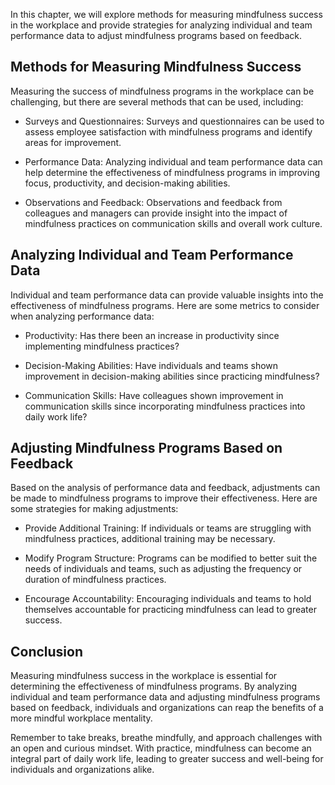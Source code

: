 
In this chapter, we will explore methods for measuring mindfulness success in the workplace and provide strategies for analyzing individual and team performance data to adjust mindfulness programs based on feedback.

Methods for Measuring Mindfulness Success
-----------------------------------------

Measuring the success of mindfulness programs in the workplace can be challenging, but there are several methods that can be used, including:

* Surveys and Questionnaires: Surveys and questionnaires can be used to assess employee satisfaction with mindfulness programs and identify areas for improvement.

* Performance Data: Analyzing individual and team performance data can help determine the effectiveness of mindfulness programs in improving focus, productivity, and decision-making abilities.

* Observations and Feedback: Observations and feedback from colleagues and managers can provide insight into the impact of mindfulness practices on communication skills and overall work culture.

Analyzing Individual and Team Performance Data
----------------------------------------------

Individual and team performance data can provide valuable insights into the effectiveness of mindfulness programs. Here are some metrics to consider when analyzing performance data:

* Productivity: Has there been an increase in productivity since implementing mindfulness practices?

* Decision-Making Abilities: Have individuals and teams shown improvement in decision-making abilities since practicing mindfulness?

* Communication Skills: Have colleagues shown improvement in communication skills since incorporating mindfulness practices into daily work life?

Adjusting Mindfulness Programs Based on Feedback
------------------------------------------------

Based on the analysis of performance data and feedback, adjustments can be made to mindfulness programs to improve their effectiveness. Here are some strategies for making adjustments:

* Provide Additional Training: If individuals or teams are struggling with mindfulness practices, additional training may be necessary.

* Modify Program Structure: Programs can be modified to better suit the needs of individuals and teams, such as adjusting the frequency or duration of mindfulness practices.

* Encourage Accountability: Encouraging individuals and teams to hold themselves accountable for practicing mindfulness can lead to greater success.

Conclusion
----------

Measuring mindfulness success in the workplace is essential for determining the effectiveness of mindfulness programs. By analyzing individual and team performance data and adjusting mindfulness programs based on feedback, individuals and organizations can reap the benefits of a more mindful workplace mentality.

Remember to take breaks, breathe mindfully, and approach challenges with an open and curious mindset. With practice, mindfulness can become an integral part of daily work life, leading to greater success and well-being for individuals and organizations alike.
